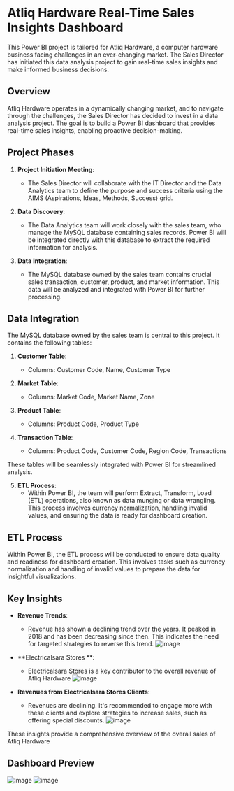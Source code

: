 # Atliq Hardware Real-Time Sales Insights Dashboard

This Power BI project is tailored for Atliq Hardware, a computer hardware business facing challenges in an ever-changing market. The Sales Director has initiated this data analysis project to gain real-time sales insights and make informed business decisions.

## Overview

Atliq Hardware operates in a dynamically changing market, and to navigate through the challenges, the Sales Director has decided to invest in a data analysis project. The goal is to build a Power BI dashboard that provides real-time sales insights, enabling proactive decision-making.

## Project Phases

1. **Project Initiation Meeting**:
   - The Sales Director will collaborate with the IT Director and the Data Analytics team to define the purpose and success criteria using the AIMS (Aspirations, Ideas, Methods, Success) grid.

2. **Data Discovery**:
   - The Data Analytics team will work closely with the sales team, who manage the MySQL database containing sales records. Power BI will be integrated directly with this database to extract the required information for analysis.

3. **Data Integration**:
   - The MySQL database owned by the sales team contains crucial sales transaction, customer, product, and market information. This data will be analyzed and integrated with Power BI for further processing.

  ## Data Integration

The MySQL database owned by the sales team is central to this project. It contains the following tables:

1. **Customer Table**:
   - Columns: Customer Code, Name, Customer Type

2. **Market Table**:
   - Columns: Market Code, Market Name, Zone

3. **Product Table**:
   - Columns: Product Code, Product Type

4. **Transaction Table**:
   - Columns: Product Code, Customer Code, Region Code, Transactions

These tables will be seamlessly integrated with Power BI for streamlined analysis.

5. **ETL Process**:
   - Within Power BI, the team will perform Extract, Transform, Load (ETL) operations, also known as data munging or data wrangling. This process involves currency normalization, handling invalid values, and ensuring the data is ready for dashboard creation.

## ETL Process

Within Power BI, the ETL process will be conducted to ensure data quality and readiness for dashboard creation. This involves tasks such as currency normalization and handling of invalid values to prepare the data for insightful visualizations.

## Key Insights
- **Revenue Trends**:
  - Revenue has shown a declining trend over the years. It peaked in 2018 and has been decreasing since then. This indicates the need for targeted strategies to reverse this trend.
![image](https://github.com/ASDsashi/PowerBI-Atliq-Hardwares/assets/71587160/452ed50d-8baf-4332-b13a-f7b54800ba87)

- **Electricalsara Stores **:
  - Electricalsara Stores is a key contributor to the overall revenue of Atliq Hardware
![image](https://github.com/ASDsashi/PowerBI-Atliq-Hardwares/assets/71587160/5c5ecee2-5bc1-40f9-adc2-c64bca037063)

- **Revenues from Electricalsara Stores Clients**:
  - Revenues are declining. It's recommended to engage more with these clients and explore strategies to increase sales, such as offering special discounts.
![image](https://github.com/ASDsashi/PowerBI-Atliq-Hardwares/assets/71587160/5fba1b55-b26d-4e19-b52b-8bd97d46b3d9)

These insights provide a comprehensive overview of the overall sales of Atliq Hardware

## Dashboard Preview
![image](https://github.com/ASDsashi/PowerBI-Atliq-Hardwares/assets/71587160/736eb21a-ffe5-4fb3-b6af-2e84229f4b7d)
![image](https://github.com/ASDsashi/PowerBI-Atliq-Hardwares/assets/71587160/f153ef1a-0282-4d30-88c1-784c288eb7f4)

